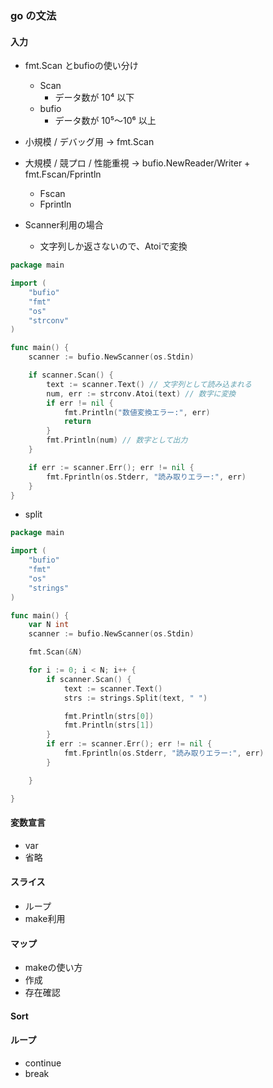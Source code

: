 ### go の文法

#### 入力

- fmt.Scan とbufioの使い分け
  - Scan
    - データ数が 10⁴ 以下
  - bufio
    - データ数が 10⁵〜10⁶ 以上
- 小規模 / デバッグ用 → fmt.Scan

- 大規模 / 競プロ / 性能重視 → bufio.NewReader/Writer + fmt.Fscan/Fprintln
  - Fscan
  - Fprintln

- Scanner利用の場合
  - 文字列しか返さないので、Atoiで変換
    

```go
package main

import (
	"bufio"
	"fmt"
	"os"
	"strconv"
)

func main() {
	scanner := bufio.NewScanner(os.Stdin)

	if scanner.Scan() {
		text := scanner.Text() // 文字列として読み込まれる
		num, err := strconv.Atoi(text) // 数字に変換
		if err != nil {
			fmt.Println("数値変換エラー:", err)
			return
		}
		fmt.Println(num) // 数字として出力
	}

	if err := scanner.Err(); err != nil {
		fmt.Fprintln(os.Stderr, "読み取りエラー:", err)
	}
}

```

- split

```go
package main

import (
	"bufio"
	"fmt"
	"os"
	"strings"
)

func main() {
	var N int
	scanner := bufio.NewScanner(os.Stdin)

	fmt.Scan(&N)

	for i := 0; i < N; i++ {
		if scanner.Scan() {
			text := scanner.Text()
			strs := strings.Split(text, " ")

			fmt.Println(strs[0])
			fmt.Println(strs[1])
		}
		if err := scanner.Err(); err != nil {
			fmt.Fprintln(os.Stderr, "読み取りエラー:", err)
		}

	}

}
```

#### 変数宣言

- var
- 省略

#### スライス

- ループ
- make利用

#### マップ

- makeの使い方
- 作成
- 存在確認

#### Sort

#### ループ

- continue
- break
